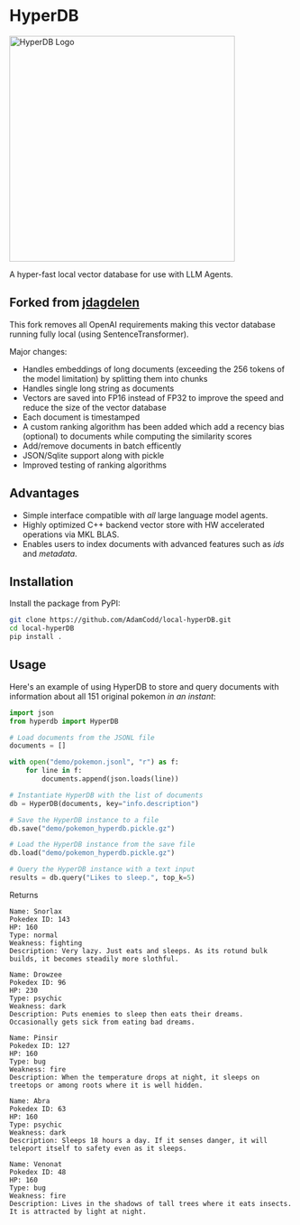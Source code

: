 # HyperDB
<div>
<img src="https://github.com/jdagdelen/hyperDB/blob/main/_static/logo.png?raw=true" width="400" alt="HyperDB Logo">
</div>

A hyper-fast local vector database for use with LLM Agents.

## Forked from [jdagdelen](https://github.com/jdagdelen/hyperDB)
This fork removes all OpenAI requirements making this vector database running fully local (using SentenceTransformer).

Major changes:
* Handles embeddings of long documents (exceeding the 256 tokens of the model limitation) by splitting them into chunks
* Handles single long string as documents
* Vectors are saved into FP16 instead of FP32 to improve the speed and reduce the size of the vector database
* Each document is timestamped
* A custom ranking algorithm has been added which add a recency bias (optional) to documents while computing the similarity scores
* Add/remove documents in batch efficently
* JSON/Sqlite support along with pickle
* Improved testing of ranking algorithms

## Advantages
* Simple interface compatible with _all_ large language model agents. 
* Highly optimized C++ backend vector store with HW accelerated operations via MKL BLAS. 
* Enables users to index documents with advanced features such as _ids_ and _metadata_.

## Installation

Install the package from PyPI:

```bash
git clone https://github.com/AdamCodd/local-hyperDB.git
cd local-hyperDB
pip install .
```

## Usage

Here's an example of using HyperDB to store and query documents with information about all 151 original pokemon _in an instant_:

```python
import json
from hyperdb import HyperDB

# Load documents from the JSONL file
documents = []

with open("demo/pokemon.jsonl", "r") as f:
    for line in f:
        documents.append(json.loads(line))

# Instantiate HyperDB with the list of documents
db = HyperDB(documents, key="info.description")

# Save the HyperDB instance to a file
db.save("demo/pokemon_hyperdb.pickle.gz")

# Load the HyperDB instance from the save file
db.load("demo/pokemon_hyperdb.pickle.gz")

# Query the HyperDB instance with a text input
results = db.query("Likes to sleep.", top_k=5)
```

Returns 
```
Name: Snorlax
Pokedex ID: 143
HP: 160
Type: normal
Weakness: fighting
Description: Very lazy. Just eats and sleeps. As its rotund bulk builds, it becomes steadily more slothful.

Name: Drowzee
Pokedex ID: 96
HP: 230
Type: psychic
Weakness: dark
Description: Puts enemies to sleep then eats their dreams. Occasionally gets sick from eating bad dreams.

Name: Pinsir
Pokedex ID: 127
HP: 160
Type: bug
Weakness: fire
Description: When the temperature drops at night, it sleeps on treetops or among roots where it is well hidden.

Name: Abra
Pokedex ID: 63
HP: 160
Type: psychic
Weakness: dark
Description: Sleeps 18 hours a day. If it senses danger, it will teleport itself to safety even as it sleeps.

Name: Venonat
Pokedex ID: 48
HP: 160
Type: bug
Weakness: fire
Description: Lives in the shadows of tall trees where it eats insects. It is attracted by light at night.
```
